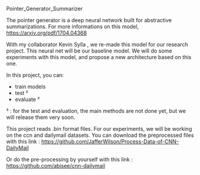 Pointer_Generator_Summarizer


The pointer generator is a deep neural network built for abstractive summarizations. 
For more informations on this model, https://arxiv.org/pdf/1704.04368

With my collaborator Kevin Sylla , we re-made this model for our research project. This neural net will be our baseline model.
We will do some experiments with this model, and propose a new architecture based on this one.

In this project, you can:
- train models
- test ²
- evaluate ²

² : for the test and evaluation, the main methods are not done yet, but we will release them very soon.

This project reads .bin format files. For our experiments, we will be working on the ccn and dailymail datasets.
You can download the preprocessed files with this link : 
https://github.com/JafferWilson/Process-Data-of-CNN-DailyMail

Or do the pre-processing by yourself with this link :
https://github.com/abisee/cnn-dailymail
